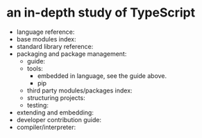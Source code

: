 # an in-depth study of TypeScript

* language reference:
* base modules index: 
* standard library reference: 
* packaging and package management:
	* guide: 
	* tools:
		* embedded in language, see the guide above.
        * pip
    * third party modules/packages index: 
	* structuring projects: 
	* testing: 
* extending and embedding:
* developer contribution guide:
* compiler/interpreter: